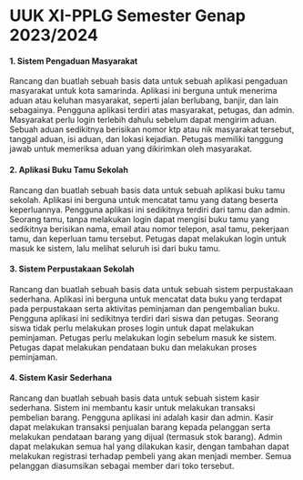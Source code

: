 # UUK XI-PPLG Semester Genap 2023/2024

#### 1. Sistem Pengaduan Masyarakat
Rancang dan buatlah sebuah basis data untuk sebuah aplikasi pengaduan masyarakat untuk kota samarinda. Aplikasi ini berguna untuk menerima aduan atau keluhan masyarakat, seperti jalan berlubang, banjir, dan lain sebagainya.
Pengguna aplikasi terdiri atas masyarakat, petugas, dan admin.
Masyarakat perlu login terlebih dahulu sebelum dapat mengirim aduan. Sebuah aduan sedikitnya berisikan nomor ktp atau nik masyarakat tersebut, tanggal aduan, isi aduan, dan lokasi kejadian.
Petugas memiliki tanggung jawab untuk memeriksa aduan yang dikirimkan oleh masyarakat. 

#### 2. Aplikasi Buku Tamu Sekolah
Rancang dan buatlah sebuah basis data untuk sebuah aplikasi buku tamu sekolah. Aplikasi ini berguna untuk mencatat tamu yang datang beserta keperluannya.
Pengguna aplikasi ini sedikitnya terdiri dari tamu dan admin.
Seorang tamu, tanpa melakukan login dapat mengisi buku tamu yang sedikitnya berisikan nama, email atau nomor telepon, asal tamu, pekerjaan tamu, dan keperluan tamu tersebut.
Petugas dapat melakukan login untuk masuk ke sistem, lalu melihat seluruh isi dari buku tamu.

#### 3. Sistem Perpustakaan Sekolah
Rancang dan buatlah sebuah basis data untuk sebuah sistem perpustakaan sederhana. Aplikasi ini berguna untuk mencatat data buku yang terdapat pada perpustakaan serta aktivitas peminjaman dan pengembalian buku.
Pengguna aplikasi ini sedikitnya terdiri dari siswa dan petugas.
Seorang siswa tidak perlu melakukan proses login untuk dapat melakukan peminjaman.
Petugas perlu melakukan login sebelum masuk ke sistem. Petugas dapat melakukan pendataan buku dan melakukan proses peminjaman. 

#### 4. Sistem Kasir Sederhana
Rancang dan buatlah sebuah basis data untuk sebuah sistem kasir sederhana. Sistem ini membantu kasir untuk melakukan transaksi pembelian barang.
Pengguna aplikasi ini adalah kasir dan admin.
Kasir dapat melakukan transaksi penjualan barang kepada pelanggan serta melakukan pendataan barang yang dijual (termasuk stok barang).
Admin dapat melakukan semua hal yang dilakukan kasir, dengan tambahan dapat melakukan registrasi terhadap pembeli yang akan menjadi member.
Semua pelanggan diasumsikan sebagai member dari toko tersebut. 
